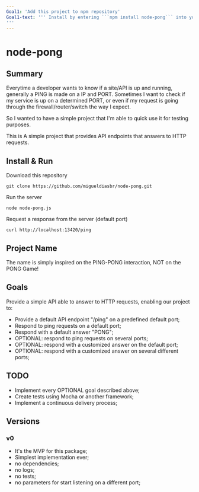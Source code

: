 ```yaml
---
Goal1: 'Add this project to npm repository'
Goal1-text: ''' Install by entering ```npm install node-pong``` into your terminal.
'''
---
```

# node-pong

## Summary

Everytime a developer wants to know if a site/API is up and running, generally a PING is made on a IP and PORT. Sometimes I want to check if my service is up on a determined PORT, or even if my request is going through the firewall/router/switch the way I expect.

So I wanted to have a simple project that I'm able to quick use it for testing purposes.

This is A simple project that provides API endpoints that answers to HTTP requests.

## Install & Run

Download this repository

```terminal
git clone https://github.com/migueldiasbr/node-pong.git
```

Run the server

```node
node node-pong.js
```

Request a response from the server (default port)

```curl
curl http://localhost:13420/ping
```

## Project Name

The name is simply inspired on the PING-PONG interaction, NOT on the PONG Game!

## Goals

Provide a simple API able to answer to HTTP requests, enabling our project to:

- Provide a default API endpoint "/ping" on a predefined default port;
- Respond to ping requests on a default port;
- Respond with a default answer "PONG";
- OPTIONAL: respond to ping requests on several ports;
- OPTIONAL: respond with a customized answer on the default port;
- OPTIONAL: respond with a customized answer on several different ports;

## TODO

- Implement every OPTIONAL goal described above;
- Create tests using Mocha or another framework;
- Implement a continuous delivery process;

## Versions

### v0

- It's the MVP for this package;
- Simplest implementation ever;
- no dependencies;
- no logs;
- no tests;
- no parameters for start listening on a different port;
